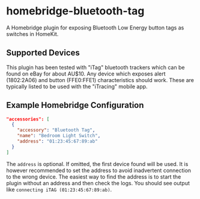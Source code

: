 # homebridge-bluetooth-tag

A Homebridge plugin for exposing Bluetooth Low Energy button tags as switches in HomeKit.

## Supported Devices

This plugin has been tested with "iTag" bluetooth trackers which can be found on eBay for about AU$10.
Any device which exposes alert (1802:2A06) and button (FFE0:FFE1) characteristics should work.
These are typically listed to be used with the "iTracing" mobile app.

## Example Homebridge Configuration

```json
"accessories": [
  {
    "accessory": "Bluetooth Tag",
    "name": "Bedroom Light Switch",
    "address": "01:23:45:67:89:ab"
  }
]
```

The `address` is optional. If omitted, the first device found will be used.
It is however recommended to set the address to avoid inadvertent connection to the wrong device.
The easiest way to find the address is to start the plugin without an address and then check the logs.
You should see output like `connecting iTAG (01:23:45:67:89:ab)`.
